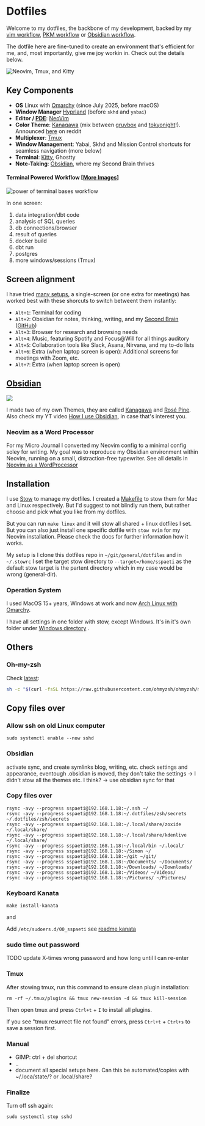 
# Dotfiles

Welcome to my dotfiles, the backbone of my development, backed by my [vim workflow](https://www.ssp.sh/blog/my-vimverse/), [PKM workflow](https://www.ssp.sh/blog/pkm-workflow-for-a-deeper-life/) or [Obsidian workflow](https://www.ssp.sh/blog/obsidian-note-taking-workflow/).

The dotfile here are fine-tuned to create an environment that's efficient for me, and, most importantly, give me joy workin in. Check out the details below.

![Neovim, Tmux, and Kitty](_images/nvim_tmux_220701.png)


## Key Components
- **OS** Linux with [Omarchy](https://omarchy.org) (since July 2025, before macOS)
- **Window Manager** [Hyprland](https://hypr.land/) (before `skhd` and `yabai`)
- **Editor / [PDE](https://youtu.be/QMVIJhC9Veg)**: [NeoVim](https://neovim.io/)
- **Color Theme**: [Kanagawa](https://github.com/rebelot/kanagawa.nvim) (mix between [gruvbox](https://github.com/morhetz/gruvbox) and [tokyonight](https://github.com/folke/tokyonight.nvim)!). Announced [here](https://www.reddit.com/r/neovim/comments/rm92q6/kanagawanvim_if_gruvbox_and_tokyonight_had_a_baby/) on reddit
- **Multiplexer**: [Tmux](https://github.com/tmux/tmux/wiki)
- **Window Management**: Yabai, Skhd and Mission Control shortcuts for seamless navigation (more below)
- **Terminal**: [Kitty](https://github.com/kovidgoyal/kitty), Ghostty
- **Note-Taking**: [Obsidian](https://ssp.sh/brain/obsidian), where my Second Brain thrives

#### Terminal Powered Workflow [[More Images](https://www.ssp.sh/brain/neovim/#my-setup-images)]
![power of terminal bases workflow](_images/neovim-and-terminal-power.png)

In one screen:
1. data integration/dbt code
2. analysis of SQL queries
3. db connections/browser
4. result of queries
5. docker build
6. dbt run
7. postgres
8. more windows/sessions (Tmux)



## Screen alignment

I have tried [many setups](https://www.ssp.sh/brain/computer-desk-setup-todays-office/), a single-screen (or one extra for meetings) has worked best with these shorcuts to switch betweent them instantly:

- `Alt+1`: Terminal for coding
- `Alt+2`: Obsidian for notes, thinking, writing, and my [Second Brain](https://www.ssp.sh/brain/) ([GitHub](https://github.com/sspaeti/second-brain-public))
- `Alt+3`: Browser for research and browsing needs
- `Alt+4`: Music, featuring Spotify and Focus@Will for all things auditory
- `Alt+5`: Collaboration tools like Slack, Asana, Nirvana, and my to-do lists
- `Alt+6`: Extra (when laptop screen is open): Additional screens for meetings with Zoom, etc.
- `Alt+7`: Extra (when laptop screen is open)

## [Obsidian](https://www.ssp.sh/brain/obsidian) 

![](_images/obsidian.jpeg)

I made two of my own Themes, they are called [Kanagawa](https://github.com/sspaeti/obsidian_kanagawa) and [Rosé Pine](https://github.com/sspaeti/obsidian_rose_pine).
Also check my YT video [How I use Obsidian](https://youtu.be/myHKHM2mIis), in case that's interest you.



### Neovim as a Word Processor

For my Micro Journal I converted my Neovim config to a minimal config soley for writing. My goal was to reproduce my Obsidian environment within Neovim, running on a small, distraction-free typewriter.
See all details in [Neovim as a WordProcessor](./nvim-wp/)

## Installation

I use [Stow](https://www.gnu.org/software/stow/) to manage my dotfiles. I created a [Makefile](Makefile) to stow them for Mac and Linux respectively. But I'd suggest to not blindly run them, but rather choose and pick what you like from my dotfiles.

But you can run `make linux` and it will stow all shared + linux dotfiles I set. But you can also just install one specific dotfile with `stow nvim` for my Neovim installation. Please check the docs for further information how it works.

My setup is I clone this dotfiles repo in `~/git/general/dotfiles` and in `~/.stowrc` I set the target stow directory to `--target=/home/sspaeti` as the default stow target is the partent directory which in my case would be wrong (general-dir).

### Operation System
I used MacOS 15+ years, Windows at work and now [Arch Linux with Omarchy](https://www.ssp.sh/blog/macbook-to-arch-linux-omarchy/). 

I have all settings in one folder with stow, except Windows. It's in it's own folder under [Windows directory](windows) .

## Others

### Oh-my-zsh

Check [latest](https://ohmyz.sh/#install):
```sh
sh -c "$(curl -fsSL https://raw.githubusercontent.com/ohmyzsh/ohmyzsh/master/tools/install.sh)"
```

## Copy files over

### Allow ssh on old Linux computer

```
sudo systemctl enable --now sshd
```

### Obsidian
activate sync, and create symlinks blog, writing, etc.
check settings and appearance, eventough .obsidian is moved, they don't take the settings
-> I didn't stow all the themes etc. I think? -> use obsidian sync for that

### Copy files over

```
rsync -avy --progress sspaeti@192.168.1.18:~/.ssh ~/
rsync -avy --progress sspaeti@192.168.1.18:~/.dotfiles/zsh/secrets ~/.dotfiles/zsh/secrets
rsync -avy --progress sspaeti@192.168.1.18:~/.local/share/zoxide ~/.local/share/
rsync -avy --progress sspaeti@192.168.1.18:~/.local/share/kdenlive ~/.local/share/
rsync -avy --progress sspaeti@192.168.1.18:~/.local/bin ~/.local/
rsync -avy --progress sspaeti@192.168.1.18:~/Simon ~/
rsync -avy --progress sspaeti@192.168.1.18:~/git ~/git/
rsync -avy --progress sspaeti@192.168.1.18:~/Documents/ ~/Documents/
rsync -avy --progress sspaeti@192.168.1.18:~/Downloads/ ~/Downloads/
rsync -avy --progress sspaeti@192.168.1.18:~/Videos/ ~/Videos/
rsync -avy --progress sspaeti@192.168.1.18:~/Pictures/ ~/Pictures/
```

### Keyboard Kanata

```
make install-kanata
```
and 

Add `/etc/sudoers.d/00_sspaeti` see [readme kanata](kanta/.config/kanata/readme.md)

### sudo time out password
TODO update X-times wrong password and how long until I can re-enter

### Tmux

After stowing tmux, run this command to ensure clean plugin installation:
```
rm -rf ~/.tmux/plugins && tmux new-session -d && tmux kill-session
```
Then open tmux and press `Ctrl+t` + `I` to install all plugins.

If you see "tmux resurrect file not found" errors, press `Ctrl+t` + `Ctrl+s` to save a session first.
### Manual
- GIMP: ctrl + del shortcut
- ..
- document all special setups here. Can this be automated/copies with ~/.loca/state/? or .local/share?

### Finalize

Turn off ssh again:

```
sudo systemctl stop sshd
```
